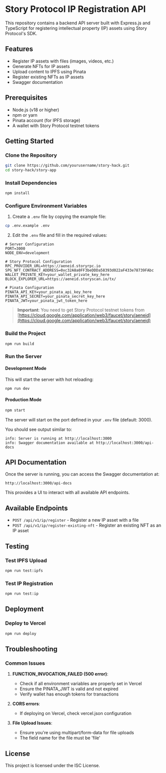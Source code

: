 # Story Protocol IP Registration API

This repository contains a backend API server built with Express.js and TypeScript for registering intellectual property (IP) assets using Story Protocol's SDK.

## Features

- Register IP assets with files (images, videos, etc.)
- Generate NFTs for IP assets
- Upload content to IPFS using Pinata
- Register existing NFTs as IP assets
- Swagger documentation

## Prerequisites

- Node.js (v18 or higher)
- npm or yarn
- Pinata account (for IPFS storage)
- A wallet with Story Protocol testnet tokens

## Getting Started

### Clone the Repository

```bash
git clone https://github.com/yourusername/story-hack.git
cd story-hack/story-app
```

### Install Dependencies

```bash
npm install
```

### Configure Environment Variables

1. Create a `.env` file by copying the example file:

```bash
cp .env.example .env
```

2. Edit the `.env` file and fill in the required values:

```
# Server Configuration
PORT=3000
NODE_ENV=development

# Story Protocol Configuration
RPC_PROVIDER_URL=https://aeneid.storyrpc.io
SPG_NFT_CONTRACT_ADDRESS=0xc32A8a0FF3beDDDa58393d022aF433e78739FAbc
WALLET_PRIVATE_KEY=your_wallet_private_key_here
BLOCK_EXPLORER_URL=https://aeneid.storyscan.io/tx/

# Pinata Configuration
PINATA_API_KEY=your_pinata_api_key_here
PINATA_API_SECRET=your_pinata_secret_key_here
PINATA_JWT=your_pinata_jwt_token_here
```

> **Important**: You need to get Story Protocol testnet tokens from [https://cloud.google.com/application/web3/faucet/story/aeneid](https://cloud.google.com/application/web3/faucet/story/aeneid)

### Build the Project

```bash
npm run build
```

### Run the Server

#### Development Mode

This will start the server with hot reloading:

```bash
npm run dev
```

#### Production Mode

```bash
npm start
```

The server will start on the port defined in your `.env` file (default: 3000).

You should see output similar to:
```
info: Server is running at http://localhost:3000
info: Swagger documentation available at http://localhost:3000/api-docs
```

## API Documentation

Once the server is running, you can access the Swagger documentation at:

```
http://localhost:3000/api-docs
```

This provides a UI to interact with all available API endpoints.

## Available Endpoints

- `POST /api/v1/ip/register` - Register a new IP asset with a file
- `POST /api/v1/ip/register-existing-nft` - Register an existing NFT as an IP asset

## Testing

### Test IPFS Upload

```bash
npm run test:ipfs
```

### Test IP Registration

```bash
npm run test:ip
```

## Deployment

### Deploy to Vercel

```bash
npm run deploy
```

## Troubleshooting

### Common Issues

1. **FUNCTION_INVOCATION_FAILED (500 error)**:
   - Check if all environment variables are properly set in Vercel
   - Ensure the PINATA_JWT is valid and not expired
   - Verify wallet has enough tokens for transactions

2. **CORS errors**:
   - If deploying on Vercel, check vercel.json configuration

3. **File Upload Issues**:
   - Ensure you're using multipart/form-data for file uploads
   - The field name for the file must be 'file'

## License

This project is licensed under the ISC License.

